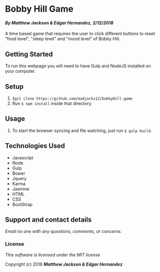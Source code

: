 # Bobby Hill Game
#### _By Matthew Jackson & Edgar Hernandez, 2/12/2018_

A time based game that requires the user to click different buttons to reset "food level", "sleep level" and "mood level" of Bobby Hill.

## Getting Started

To run this webpage you will need to have Gulp and NodeJS installed on your computer.

## Setup

1. `$git clone https://github.com/madjacks12/bobbyHill-game`
2. Run `$ npm install` inside that directory.

## Usage
1. To start the browser syncing and file watching, just run `$ gulp build`.

## Technologies Used
 * Javascript
  * Node
  * Gulp
  * Bower
  * Jquery
  * Karma
  * Jasmine     
 * HTML
 * CSS
 * BootStrap

 ## Support and contact details

_Email no one with any questions, comments, or concerns._

### License

*This software is licensed under the MIT license*

Copyright (c) 2018 **_Matthew Jackson & Edgar Hernandez_**
